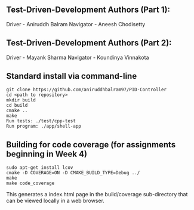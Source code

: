 ## Test-Driven-Development Authors (Part 1):
Driver - Aniruddh Balram
Navigator - Aneesh Chodisetty
## Test-Driven-Development Authors (Part 2):
Driver - Mayank Sharma
Navigator - Koundinya Vinnakota

## Standard install via command-line
```
git clone https://github.com/aniruddhbalram97/PID-Controller
cd <path to repository>
mkdir build
cd build
cmake ..
make
Run tests: ./test/cpp-test
Run program: ./app/shell-app
```

## Building for code coverage (for assignments beginning in Week 4)
```
sudo apt-get install lcov
cmake -D COVERAGE=ON -D CMAKE_BUILD_TYPE=Debug ../
make
make code_coverage
```
This generates a index.html page in the build/coverage sub-directory that can be viewed locally in a web browser.

